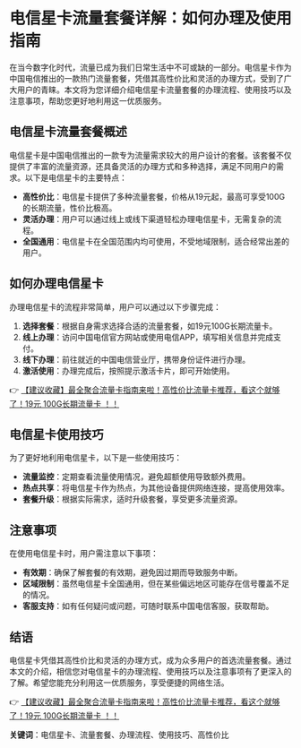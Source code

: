 # 电信星卡流量套餐详解：如何办理及使用指南

在当今数字化时代，流量已成为我们日常生活中不可或缺的一部分。电信星卡作为中国电信推出的一款热门流量套餐，凭借其高性价比和灵活的办理方式，受到了广大用户的青睐。本文将为您详细介绍电信星卡流量套餐的办理流程、使用技巧以及注意事项，帮助您更好地利用这一优质服务。

## 电信星卡流量套餐概述

电信星卡是中国电信推出的一款专为流量需求较大的用户设计的套餐。该套餐不仅提供了丰富的流量资源，还具备灵活的办理方式和多种选择，满足不同用户的需求。以下是电信星卡的主要特点：

- **高性价比**：电信星卡提供了多种流量套餐，价格从19元起，最高可享受100G的长期流量，性价比极高。
- **灵活办理**：用户可以通过线上或线下渠道轻松办理电信星卡，无需复杂的流程。
- **全国通用**：电信星卡在全国范围内均可使用，不受地域限制，适合经常出差的用户。

## 如何办理电信星卡

办理电信星卡的流程非常简单，用户可以通过以下步骤完成：

1. **选择套餐**：根据自身需求选择合适的流量套餐，如19元100G长期流量卡。
2. **线上办理**：访问中国电信官方网站或使用电信APP，填写相关信息并完成支付。
3. **线下办理**：前往就近的中国电信营业厅，携带身份证件进行办理。
4. **激活使用**：办理完成后，按照提示激活卡片，即可开始使用。

👉 [【建议收藏】最全聚合流量卡指南来啦！高性价比流量卡推荐，看这个就够了！19元 100G长期流量卡 ！！](https://bit.ly/Liuliangka)

## 电信星卡使用技巧

为了更好地利用电信星卡，以下是一些使用技巧：

- **流量监控**：定期查看流量使用情况，避免超额使用导致额外费用。
- **热点共享**：将电信星卡作为热点，为其他设备提供网络连接，提高使用效率。
- **套餐升级**：根据实际需求，适时升级套餐，享受更多流量资源。

## 注意事项

在使用电信星卡时，用户需注意以下事项：

- **有效期**：确保了解套餐的有效期，避免因过期而导致服务中断。
- **区域限制**：虽然电信星卡全国通用，但在某些偏远地区可能存在信号覆盖不足的情况。
- **客服支持**：如有任何疑问或问题，可随时联系中国电信客服，获取帮助。

## 结语

电信星卡凭借其高性价比和灵活的办理方式，成为众多用户的首选流量套餐。通过本文的介绍，相信您对电信星卡的办理流程、使用技巧以及注意事项有了更深入的了解。希望您能充分利用这一优质服务，享受便捷的网络生活。

👉 [【建议收藏】最全聚合流量卡指南来啦！高性价比流量卡推荐，看这个就够了！19元 100G长期流量卡 ！！](https://bit.ly/Liuliangka)

**关键词**：电信星卡、流量套餐、办理流程、使用技巧、高性价比
